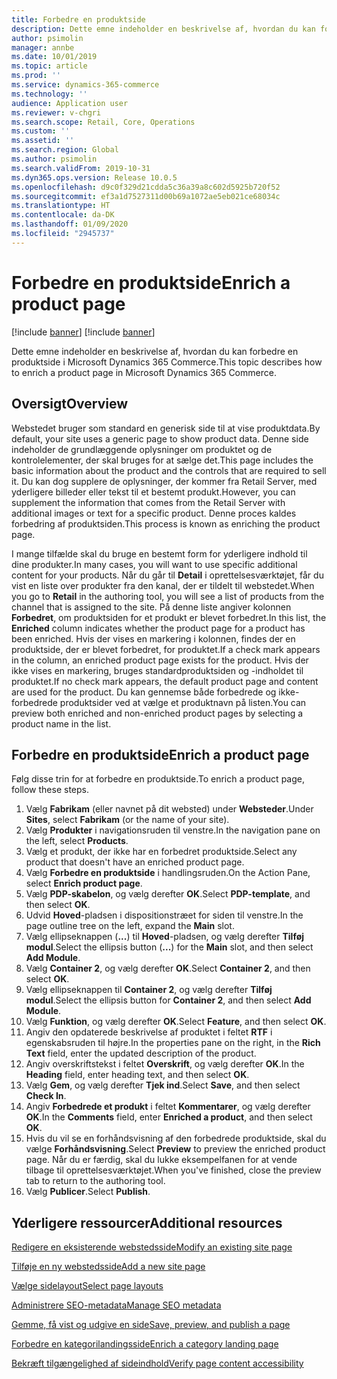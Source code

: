 ```yaml
---
title: Forbedre en produktside
description: Dette emne indeholder en beskrivelse af, hvordan du kan forbedre en produktside i Microsoft Dynamics 365 Commerce.
author: psimolin
manager: annbe
ms.date: 10/01/2019
ms.topic: article
ms.prod: ''
ms.service: dynamics-365-commerce
ms.technology: ''
audience: Application user
ms.reviewer: v-chgri
ms.search.scope: Retail, Core, Operations
ms.custom: ''
ms.assetid: ''
ms.search.region: Global
ms.author: psimolin
ms.search.validFrom: 2019-10-31
ms.dyn365.ops.version: Release 10.0.5
ms.openlocfilehash: d9c0f329d21cdda5c36a39a8c602d5925b720f52
ms.sourcegitcommit: ef3a1d7527311d00b69a1072ae5eb021ce68034c
ms.translationtype: HT
ms.contentlocale: da-DK
ms.lasthandoff: 01/09/2020
ms.locfileid: "2945737"
---
```

# <a name="enrich-a-product-page"></a><span data-ttu-id="4e17b-103">Forbedre en produktside</span><span class="sxs-lookup"><span data-stu-id="4e17b-103">Enrich a product page</span></span>

[!include [banner](includes/preview-banner.md)]
[!include [banner](includes/banner.md)]

<span data-ttu-id="4e17b-104">Dette emne indeholder en beskrivelse af, hvordan du kan forbedre en produktside i Microsoft Dynamics 365 Commerce.</span><span class="sxs-lookup"><span data-stu-id="4e17b-104">This topic describes how to enrich a product page in Microsoft Dynamics 365 Commerce.</span></span>

## <a name="overview"></a><span data-ttu-id="4e17b-105">Oversigt</span><span class="sxs-lookup"><span data-stu-id="4e17b-105">Overview</span></span>

<span data-ttu-id="4e17b-106">Webstedet bruger som standard en generisk side til at vise produktdata.</span><span class="sxs-lookup"><span data-stu-id="4e17b-106">By default, your site uses a generic page to show product data.</span></span> <span data-ttu-id="4e17b-107">Denne side indeholder de grundlæggende oplysninger om produktet og de kontrolelementer, der skal bruges for at sælge det.</span><span class="sxs-lookup"><span data-stu-id="4e17b-107">This page includes the basic information about the product and the controls that are required to sell it.</span></span> <span data-ttu-id="4e17b-108">Du kan dog supplere de oplysninger, der kommer fra Retail Server, med yderligere billeder eller tekst til et bestemt produkt.</span><span class="sxs-lookup"><span data-stu-id="4e17b-108">However, you can supplement the information that comes from the Retail Server with additional images or text for a specific product.</span></span> <span data-ttu-id="4e17b-109">Denne proces kaldes forbedring af produktsiden.</span><span class="sxs-lookup"><span data-stu-id="4e17b-109">This process is known as enriching the product page.</span></span>

<span data-ttu-id="4e17b-110">I mange tilfælde skal du bruge en bestemt form for yderligere indhold til dine produkter.</span><span class="sxs-lookup"><span data-stu-id="4e17b-110">In many cases, you will want to use specific additional content for your products.</span></span> <span data-ttu-id="4e17b-111">Når du går til **Detail** i oprettelsesværktøjet, får du vist en liste over produkter fra den kanal, der er tildelt til webstedet.</span><span class="sxs-lookup"><span data-stu-id="4e17b-111">When you go to **Retail** in the authoring tool, you will see a list of products from the channel that is assigned to the site.</span></span> <span data-ttu-id="4e17b-112">På denne liste angiver kolonnen **Forbedret**, om produktsiden for et produkt er blevet forbedret.</span><span class="sxs-lookup"><span data-stu-id="4e17b-112">In this list, the **Enriched** column indicates whether the product page for a product has been enriched.</span></span> <span data-ttu-id="4e17b-113">Hvis der vises en markering i kolonnen, findes der en produktside, der er blevet forbedret, for produktet.</span><span class="sxs-lookup"><span data-stu-id="4e17b-113">If a check mark appears in the column, an enriched product page exists for the product.</span></span> <span data-ttu-id="4e17b-114">Hvis der ikke vises en markering, bruges standardproduktsiden og -indholdet til produktet.</span><span class="sxs-lookup"><span data-stu-id="4e17b-114">If no check mark appears, the default product page and content are used for the product.</span></span> <span data-ttu-id="4e17b-115">Du kan gennemse både forbedrede og ikke-forbedrede produktsider ved at vælge et produktnavn på listen.</span><span class="sxs-lookup"><span data-stu-id="4e17b-115">You can preview both enriched and non-enriched product pages by selecting a product name in the list.</span></span>

## <a name="enrich-a-product-page"></a><span data-ttu-id="4e17b-116">Forbedre en produktside</span><span class="sxs-lookup"><span data-stu-id="4e17b-116">Enrich a product page</span></span>

<span data-ttu-id="4e17b-117">Følg disse trin for at forbedre en produktside.</span><span class="sxs-lookup"><span data-stu-id="4e17b-117">To enrich a product page, follow these steps.</span></span>

1. <span data-ttu-id="4e17b-118">Vælg **Fabrikam** (eller navnet på dit websted) under **Websteder**.</span><span class="sxs-lookup"><span data-stu-id="4e17b-118">Under **Sites**, select **Fabrikam** (or the name of your site).</span></span>
1. <span data-ttu-id="4e17b-119">Vælg **Produkter** i navigationsruden til venstre.</span><span class="sxs-lookup"><span data-stu-id="4e17b-119">In the navigation pane on the left, select **Products**.</span></span>
1. <span data-ttu-id="4e17b-120">Vælg et produkt, der ikke har en forbedret produktside.</span><span class="sxs-lookup"><span data-stu-id="4e17b-120">Select any product that doesn't have an enriched product page.</span></span>
1. <span data-ttu-id="4e17b-121">Vælg **Forbedre en produktside** i handlingsruden.</span><span class="sxs-lookup"><span data-stu-id="4e17b-121">On the Action Pane, select **Enrich product page**.</span></span>
1. <span data-ttu-id="4e17b-122">Vælg **PDP-skabelon**, og vælg derefter **OK**.</span><span class="sxs-lookup"><span data-stu-id="4e17b-122">Select **PDP-template**, and then select **OK**.</span></span>
1. <span data-ttu-id="4e17b-123">Udvid **Hoved**-pladsen i dispositionstræet for siden til venstre.</span><span class="sxs-lookup"><span data-stu-id="4e17b-123">In the page outline tree on the left, expand the **Main** slot.</span></span>
1. <span data-ttu-id="4e17b-124">Vælg ellipseknappen (**...**) til **Hoved**-pladsen, og vælg derefter **Tilføj modul**.</span><span class="sxs-lookup"><span data-stu-id="4e17b-124">Select the ellipsis button (**...**) for the **Main** slot, and then select **Add Module**.</span></span>
1. <span data-ttu-id="4e17b-125">Vælg **Container 2**, og vælg derefter **OK**.</span><span class="sxs-lookup"><span data-stu-id="4e17b-125">Select **Container 2**, and then select **OK**.</span></span>
1. <span data-ttu-id="4e17b-126">Vælg ellipseknappen til **Container 2**, og vælg derefter **Tilføj modul**.</span><span class="sxs-lookup"><span data-stu-id="4e17b-126">Select the ellipsis button for **Container 2**, and then select **Add Module**.</span></span>
1. <span data-ttu-id="4e17b-127">Vælg **Funktion**, og vælg derefter **OK**.</span><span class="sxs-lookup"><span data-stu-id="4e17b-127">Select **Feature**, and then select **OK**.</span></span>
1. <span data-ttu-id="4e17b-128">Angiv den opdaterede beskrivelse af produktet i feltet **RTF** i egenskabsruden til højre.</span><span class="sxs-lookup"><span data-stu-id="4e17b-128">In the properties pane on the right, in the **Rich Text** field, enter the updated description of the product.</span></span>
1. <span data-ttu-id="4e17b-129">Angiv overskriftstekst i feltet **Overskrift**, og vælg derefter **OK**.</span><span class="sxs-lookup"><span data-stu-id="4e17b-129">In the **Heading** field, enter heading text, and then select **OK**.</span></span>
1. <span data-ttu-id="4e17b-130">Vælg **Gem**, og vælg derefter **Tjek ind**.</span><span class="sxs-lookup"><span data-stu-id="4e17b-130">Select **Save**, and then select **Check In**.</span></span>
1. <span data-ttu-id="4e17b-131">Angiv **Forbedrede et produkt** i feltet **Kommentarer**, og vælg derefter **OK**.</span><span class="sxs-lookup"><span data-stu-id="4e17b-131">In the **Comments** field, enter **Enriched a product**, and then select **OK**.</span></span>
1. <span data-ttu-id="4e17b-132">Hvis du vil se en forhåndsvisning af den forbedrede produktside, skal du vælge **Forhåndsvisning**.</span><span class="sxs-lookup"><span data-stu-id="4e17b-132">Select **Preview** to preview the enriched product page.</span></span> <span data-ttu-id="4e17b-133">Når du er færdig, skal du lukke eksempelfanen for at vende tilbage til oprettelsesværktøjet.</span><span class="sxs-lookup"><span data-stu-id="4e17b-133">When you've finished, close the preview tab to return to the authoring tool.</span></span>
1. <span data-ttu-id="4e17b-134">Vælg **Publicer**.</span><span class="sxs-lookup"><span data-stu-id="4e17b-134">Select **Publish**.</span></span>

## <a name="additional-resources"></a><span data-ttu-id="4e17b-135">Yderligere ressourcer</span><span class="sxs-lookup"><span data-stu-id="4e17b-135">Additional resources</span></span>

[<span data-ttu-id="4e17b-136">Redigere en eksisterende webstedsside</span><span class="sxs-lookup"><span data-stu-id="4e17b-136">Modify an existing site page</span></span>](modify-existing-page.md)

[<span data-ttu-id="4e17b-137">Tilføje en ny webstedsside</span><span class="sxs-lookup"><span data-stu-id="4e17b-137">Add a new site page</span></span>](add-new-page.md)

[<span data-ttu-id="4e17b-138">Vælge sidelayout</span><span class="sxs-lookup"><span data-stu-id="4e17b-138">Select page layouts</span></span>](select-page-layouts.md)

[<span data-ttu-id="4e17b-139">Administrere SEO-metadata</span><span class="sxs-lookup"><span data-stu-id="4e17b-139">Manage SEO metadata</span></span>](manage-seo-metadata.md)

[<span data-ttu-id="4e17b-140">Gemme, få vist og udgive en side</span><span class="sxs-lookup"><span data-stu-id="4e17b-140">Save, preview, and publish a page</span></span>](save-preview-publish-page.md)

[<span data-ttu-id="4e17b-141">Forbedre en kategorilandingsside</span><span class="sxs-lookup"><span data-stu-id="4e17b-141">Enrich a category landing page</span></span>](enrich-category-page.md)

[<span data-ttu-id="4e17b-142">Bekræft tilgængelighed af sideindhold</span><span class="sxs-lookup"><span data-stu-id="4e17b-142">Verify page content accessibility</span></span>](verify-accessibility.md)
